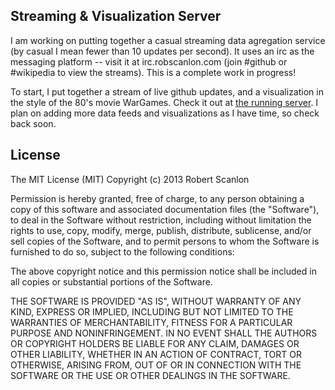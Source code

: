 Streaming & Visualization Server
---

I am working on putting together a casual streaming data agregation service (by casual I mean fewer than 10 updates per second).  It uses an irc as the messaging platform -- visit it at irc.robscanlon.com (join #github or #wikipedia to view the streams).  This is a complete work in progress!

To start, I put together a stream of live github updates, and a visualization in the style of the 80's movie WarGames. Check it out at [the running server](http://streams.robscanlon.com/github).
I plan on adding more data feeds and visualizations as I have time, so check back soon.

License
---

The MIT License (MIT)
Copyright (c) 2013 Robert Scanlon

Permission is hereby granted, free of charge, to any person obtaining a copy
of this software and associated documentation files (the "Software"), to deal
in the Software without restriction, including without limitation the rights
to use, copy, modify, merge, publish, distribute, sublicense, and/or sell
copies of the Software, and to permit persons to whom the Software is
furnished to do so, subject to the following conditions:

The above copyright notice and this permission notice shall be included in
all copies or substantial portions of the Software.

THE SOFTWARE IS PROVIDED "AS IS", WITHOUT WARRANTY OF ANY KIND, EXPRESS OR
IMPLIED, INCLUDING BUT NOT LIMITED TO THE WARRANTIES OF MERCHANTABILITY,
FITNESS FOR A PARTICULAR PURPOSE AND NONINFRINGEMENT. IN NO EVENT SHALL THE
AUTHORS OR COPYRIGHT HOLDERS BE LIABLE FOR ANY CLAIM, DAMAGES OR OTHER
LIABILITY, WHETHER IN AN ACTION OF CONTRACT, TORT OR OTHERWISE, ARISING FROM,
OUT OF OR IN CONNECTION WITH THE SOFTWARE OR THE USE OR OTHER DEALINGS IN
THE SOFTWARE.
